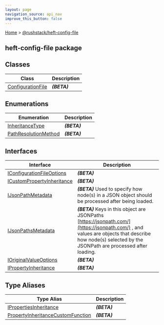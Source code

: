 ```yaml
---
layout: page
navigation_source: api_nav
improve_this_button: false
---
```



[Home](./index.md) &gt; [@rushstack/heft-config-file](./heft-config-file.md)

## heft-config-file package

## Classes

|  Class | Description |
|  --- | --- |
|  [ConfigurationFile](./heft-config-file.configurationfile.md) | <b><i>(BETA)</i></b> |

## Enumerations

|  Enumeration | Description |
|  --- | --- |
|  [InheritanceType](./heft-config-file.inheritancetype.md) | <b><i>(BETA)</i></b> |
|  [PathResolutionMethod](./heft-config-file.pathresolutionmethod.md) | <b><i>(BETA)</i></b> |

## Interfaces

|  Interface | Description |
|  --- | --- |
|  [IConfigurationFileOptions](./heft-config-file.iconfigurationfileoptions.md) | <b><i>(BETA)</i></b> |
|  [ICustomPropertyInheritance](./heft-config-file.icustompropertyinheritance.md) | <b><i>(BETA)</i></b> |
|  [IJsonPathMetadata](./heft-config-file.ijsonpathmetadata.md) | <b><i>(BETA)</i></b> Used to specify how node(s) in a JSON object should be processed after being loaded. |
|  [IJsonPathsMetadata](./heft-config-file.ijsonpathsmetadata.md) | <b><i>(BETA)</i></b> Keys in this object are JSONPaths [https://jsonpath.com/](https://jsonpath.com/) , and values are objects that describe how node(s) selected by the JSONPath are processed after loading. |
|  [IOriginalValueOptions](./heft-config-file.ioriginalvalueoptions.md) | <b><i>(BETA)</i></b> |
|  [IPropertyInheritance](./heft-config-file.ipropertyinheritance.md) | <b><i>(BETA)</i></b> |

## Type Aliases

|  Type Alias | Description |
|  --- | --- |
|  [IPropertiesInheritance](./heft-config-file.ipropertiesinheritance.md) | <b><i>(BETA)</i></b> |
|  [PropertyInheritanceCustomFunction](./heft-config-file.propertyinheritancecustomfunction.md) | <b><i>(BETA)</i></b> |
